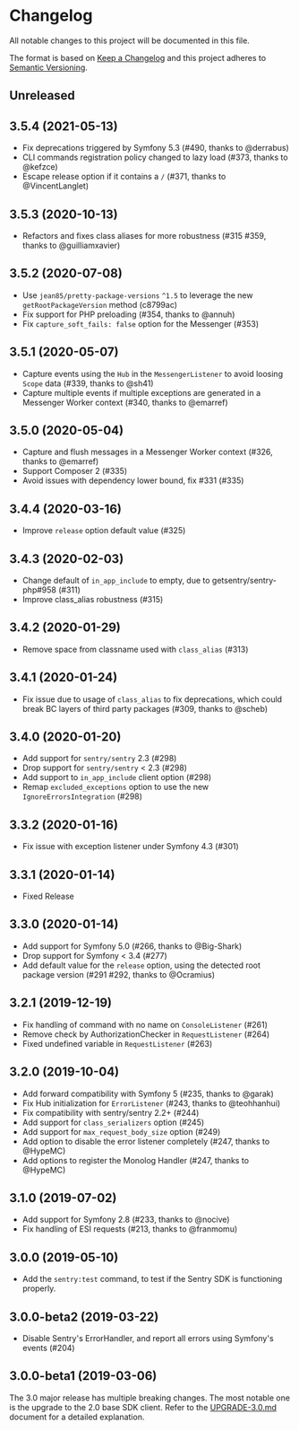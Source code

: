 # Changelog
All notable changes to this project will be documented in this file.

The format is based on [Keep a Changelog](http://keepachangelog.com/en/1.0.0/)
and this project adheres to [Semantic Versioning](http://semver.org/spec/v2.0.0.html).

## Unreleased

## 3.5.4 (2021-05-13)
 - Fix deprecations triggered by Symfony 5.3 (#490, thanks to @derrabus)
 - CLI commands registration policy changed to lazy load (#373, thanks to @kefzce)
 - Escape release option if it contains a `/` (#371, thanks to @VincentLanglet)

## 3.5.3 (2020-10-13)
 - Refactors and fixes class aliases for more robustness (#315 #359, thanks to @guilliamxavier)

## 3.5.2 (2020-07-08)
 - Use `jean85/pretty-package-versions` `^1.5` to leverage the new `getRootPackageVersion` method (c8799ac)
 - Fix support for PHP preloading (#354, thanks to @annuh)
 - Fix `capture_soft_fails: false` option for the Messenger (#353) 

## 3.5.1 (2020-05-07)
 - Capture events using the `Hub` in the `MessengerListener` to avoid loosing `Scope` data (#339, thanks to @sh41)
 - Capture multiple events if multiple exceptions are generated in a Messenger Worker context (#340, thanks to @emarref)

## 3.5.0 (2020-05-04)
 - Capture and flush messages in a Messenger Worker context (#326, thanks to @emarref)
 - Support Composer 2 (#335)
 - Avoid issues with dependency lower bound, fix #331 (#335)

## 3.4.4 (2020-03-16)
 - Improve `release` option default value (#325)

## 3.4.3 (2020-02-03)
 - Change default of `in_app_include` to empty, due to getsentry/sentry-php#958 (#311)
 - Improve class_alias robustness (#315)

## 3.4.2 (2020-01-29)
 - Remove space from classname used with `class_alias` (#313)

## 3.4.1 (2020-01-24)
 - Fix issue due to usage of `class_alias` to fix deprecations, which could break BC layers of third party packages (#309, thanks to @scheb)

## 3.4.0 (2020-01-20)
 - Add support for `sentry/sentry` 2.3 (#298)
 - Drop support for `sentry/sentry` < 2.3 (#298)
 - Add support to `in_app_include` client option (#298)
 - Remap `excluded_exceptions` option to use the new `IgnoreErrorsIntegration` (#298)

## 3.3.2 (2020-01-16)
 - Fix issue with exception listener under Symfony 4.3 (#301)

## 3.3.1 (2020-01-14)
 - Fixed Release

## 3.3.0 (2020-01-14)
 - Add support for Symfony 5.0 (#266, thanks to @Big-Shark)
 - Drop support for Symfony < 3.4 (#277)
 - Add default value for the `release` option, using the detected root package version (#291 #292, thanks to @Ocramius)

## 3.2.1 (2019-12-19)
 - Fix handling of command with no name on `ConsoleListener` (#261)
 - Remove check by AuthorizationChecker in  `RequestListener` (#264)
 - Fixed undefined variable in `RequestListener` (#263)

## 3.2.0 (2019-10-04)
 - Add forward compatibility with Symfony 5 (#235, thanks to @garak)
 - Fix Hub initialization for `ErrorListener` (#243, thanks to @teohhanhui)
 - Fix compatibility with sentry/sentry 2.2+ (#244)
 - Add support for `class_serializers` option (#245)
 - Add support for `max_request_body_size` option (#249)
 - Add option to disable the error listener completely (#247, thanks to @HypeMC)
 - Add options to register the Monolog Handler (#247, thanks to @HypeMC)

## 3.1.0 (2019-07-02)
 - Add support for Symfony 2.8 (#233, thanks to @nocive)
 - Fix handling of ESI requests (#213, thanks to @franmomu)

## 3.0.0 (2019-05-10)
 - Add the `sentry:test` command, to test if the Sentry SDK is functioning properly.

## 3.0.0-beta2 (2019-03-22)
 - Disable Sentry's ErrorHandler, and report all errors using Symfony's events (#204)

## 3.0.0-beta1 (2019-03-06)
The 3.0 major release has multiple breaking changes. The most notable one is the upgrade to the 2.0 base SDK client.
Refer to the [UPGRADE-3.0.md](https://github.com/getsentry/sentry-symfony/blob/master/UPGRADE-3.0.md) document for a
detailed explanation.
